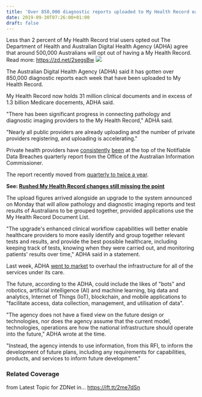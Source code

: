 ```yaml
---
title: 'Over 850,000 diagnostic reports uploaded to My Health Record each week'
date: 2019-09-30T07:26:00+01:00
draft: false
---
```


Less than 2 percent of My Health Record trial users opted out The Department of Health and Australian Digital Health Agency (ADHA) agree that around 500,000 Australians will opt out of having a My Health Record. Read more: https://zd.net/2segsBw ![](https://zdnet3.cbsistatic.com/hub/i/r/2018/05/30/366cf181-7a8f-4061-a553-e0f828ab5cf8/thumbnail/570x322/2a9c91d35b18add36b4d21cfe2a102c6/5b0e01b160b298122e3b2d46-1280x7201may30201821439poster.jpg)

The Australian Digital Health Agency (ADHA) said it has gotten over 850,000 diagnostic reports each week that have been uploaded to My Health Record.

My Health Record now holds 31 million clinical documents and in excess of 1.3 billion Medicare docements, ADHA said.

"There has been significant progress in connecting pathology and diagnostic imaging providers to the My Health Record," ADHA said.

"Nearly all public providers are already uploading and the number of private providers registering, and uploading is accelerating."

Private health providers have [consistently](https://www.zdnet.com/article/phishing-spikes-as-private-health-continues-to-be-most-breached-sector-in-australia/) [been](https://www.zdnet.com/article/private-health-providers-called-out-in-quarterly-australian-data-breach-report/) at the top of the Notifiable Data Breaches quarterly report from the Office of the Australian Information Commissioner.

The report recently moved from [quarterly to twice a year](https://www.zdnet.com/article/numbers-of-notifiable-data-breaches-up-due-to-more-malicious-attacks-oaic/).

**See: [Rushed My Health Record changes still missing the point](https://www.zdnet.com/article/rushed-my-health-record-changes-still-missing-the-point/)**

The upload figures arrived alongside an upgrade to the system announced on Monday that will allow pathology and diagnostic imaging reports and test results of Australians to be grouped together, provided applications use the My Health Record Document List.

"The upgrade's enhanced clinical workflow capabilities will better enable healthcare providers to more easily identify and group together relevant tests and results, and provide the best possible healthcare, including keeping track of tests, knowing when they were carried out, and monitoring patients' results over time," ADHA said in a statement.

Last week, ADHA [went to market](https://www.zdnet.com/article/adha-to-overhaul-underlying-infrastructure-of-australias-health-services/) to overhaul the infrastructure for all of the services under its care.

The future, according to the ADHA, could include the likes of "bots" and robotics, artificial intelligence (AI) and machine learning, big data and analytics, Internet of Things (IoT), blockchain, and mobile applications to "facilitate access, data collection, management, and utilisation of data".

"The agency does not have a fixed view on the future design or technologies, nor does the agency assume that the current model, technologies, operations are how the national infrastructure should operate into the future," ADHA wrote at the time.

"Instead, the agency intends to use information, from this RFI, to inform the development of future plans, including any requirements for capabilities, products, and services to inform future development."

### Related Coverage

  
  
from Latest Topic for ZDNet in... https://ift.tt/2me7dSn
